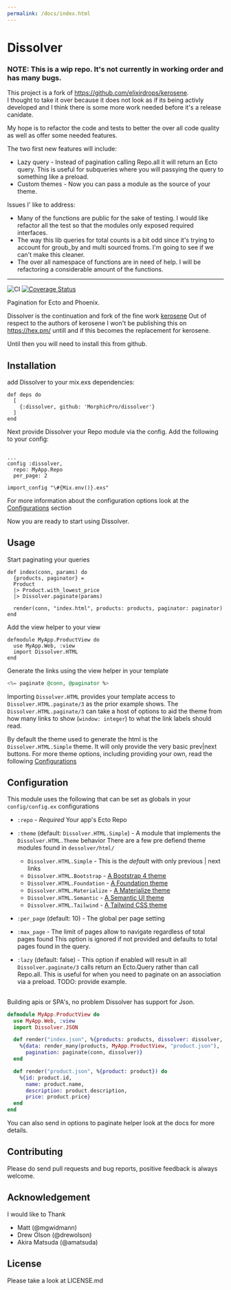 ```yaml
---
permalink: /docs/index.html
---
```


# Dissolver
### NOTE: This is a wip repo. It's not currently in working order and has many bugs. 

This project is a fork of https://github.com/elixirdrops/kerosene.   
I thought to take it over because it does not look as if its being activly developed
and I think there is some more work needed before it's a release canidate.

My hope is to refactor the code and tests to better the over all code quality as well as offer some needed features. 

The two first new features will include:
* Lazy query - Instead of pagination calling Repo.all it will return an Ecto query. This is useful for subqueries where you will passying the query to something like a preload. 
* Custom themes - Now you can pass a module as the source of your theme. 

Issues I' like to address:
* Many of the functions are public for the sake of testing. I would like refactor all the test so that the modules only exposed required interfaces. 
* The way this lib queries for total counts is a bit odd since it's trying to account for groub_by and multi sourced froms. I'm going to see if we can't make this cleaner. 
* The over all namespace of functions are in need of help. I will be refactoring a considerable amount of the functions. 

--- 

![CI](https://github.com/MorphicPro/dissolver/workflows/CI/badge.svg) [![Coverage Status](https://coveralls.io/repos/github/MorphicPro/dissolver/badge.svg?branch=release_1)](https://coveralls.io/github/MorphicPro/dissolver?branch=release_1)

Pagination for Ecto and Phoenix.

Dissolver is the continuation and fork of the fine work [kerosene](https://github.com/elixirdrops/kerosene)
Out of respect to the authors of kerosene I won't be publishing this on https://hex.pm/
untill and if this becomes the replacement for kerosene.

Until then you will need to install this from github.

## Installation
add Dissolver to your mix.exs dependencies:
```
def deps do
  [
    {:dissolver, github: 'MorphicPro/dissolver'}
  ]
end
```

Next provide Dissolver your Repo module via the config.
Add the following to your config:
```

...
config :dissolver,
  repo: MyApp.Repo
  per_page: 2

import_config "\#{Mix.env()}.exs"
```
For more information about the configuration options look at the [Configurations](#module-configuration) section

Now you are ready to start using Dissolver.

## Usage
Start paginating your queries
```
def index(conn, params) do
  {products, paginator} =
  Product
  |> Product.with_lowest_price
  |> Dissolver.paginate(params)

  render(conn, "index.html", products: products, paginator: paginator)
end
```

Add the view helper to your view
```
defmodule MyApp.ProductView do
  use MyApp.Web, :view
  import Dissolver.HTML
end
```

Generate the links using the view helper in your template
```elixir
<%= paginate @conn, @paginator %>
```

Importing `Dissolver.HTML` provides your template access
to `Dissolver.HTML.paginate/3` as the prior example shows.
The `Dissolver.HTML.paginate/3` can take a host of options to aid
the theme from how many links to show (`window: integer`) to what the
link labels should read.

By default the theme used to generate the html is the `Dissolver.HTML.Simple` theme.
It will only provide the very basic prev|next buttons. For more theme options, including providing
your own, read the following [Configurations](#module-configuration)

## Configuration

This module uses the following that can be set as globals in your `config/config.ex` configurations
* `:repo` - _*Required*_ Your app's Ecto Repo
* `:theme` (default: `Dissolver.HTML.Simple`) - A module that implements the `Dissolver.HTML.Theme` behavior
    There are a few pre defiend theme modules found in `dessolver/html/`
    * `Dissolver.HTML.Simple` - This is the _default_ with only previous | next links
    * `Dissolver.HTML.Bootstrap` - [A Bootstrap 4 theme ](https://getbootstrap.com/)
    * `Dissolver.HTML.Foundation` - [A Foundation theme](https://get.foundation/)
    * `Dissolver.HTML.Materialize` - [A Materialize theme](https://materializecss.com/)
    * `Dissolver.HTML.Semantic` - [A Semantic UI theme](https://semantic-ui.com/)
    * `Dissolver.HTML.Tailwind` - [A Tailwind CSS theme](https://tailwindcss.com/)

* `:per_page` (default: 10) - The global per page setting
* `:max_page` - The limit of pages allow to navigate regardless of total pages found
    This option is ignored if not provided and defaults to total pages found in the query.
* `:lazy` (default: false) - This option if enabled will result in all `Dissolver.paginate/3` calls
    return an Ecto.Query rather than call Repo.all. This is useful for when you need to paginate
    on an association via a preload. TODO: provide example.
##

Building apis or SPA's, no problem Dissolver has support for Json.

```elixir
defmodule MyApp.ProductView do
  use MyApp.Web, :view
  import Dissolver.JSON

  def render("index.json", %{products: products, dissolver: dissolver, conn: conn}) do
    %{data: render_many(products, MyApp.ProductView, "product.json"),
      pagination: paginate(conn, dissolver)}
  end

  def render("product.json", %{product: product}) do
    %{id: product.id,
      name: product.name,
      description: product.description,
      price: product.price}
  end
end
```


You can also send in options to paginate helper look at the docs for more details.

## Contributing
	
Please do send pull requests and bug reports, positive feedback is always welcome.


## Acknowledgement

I would like to Thank

* Matt (@mgwidmann)
* Drew Olson (@drewolson)
* Akira Matsuda (@amatsuda)

## License

Please take a look at LICENSE.md
